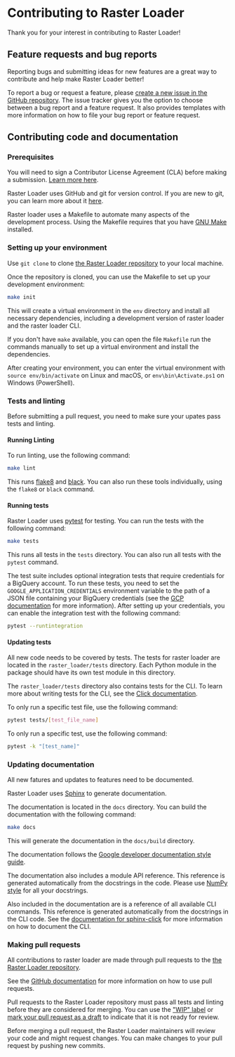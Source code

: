 # Contributing to Raster Loader

Thank you for your interest in contributing to Raster Loader!

## Feature requests and bug reports

Reporting bugs and submitting ideas for new features are a great way to contribute and
help make Raster Loader better!

To report a bug or request a feature, please
[create a new issue in the GitHub repository](https://github.com/CartoDB/raster-loader/issues/new/choose).
The issue tracker gives you the option to choose between a bug report and a feature
request. It also provides templates with more information on how to file your bug report
or feature request.

## Contributing code and documentation

### Prerequisites

You will need to sign a Contributor License Agreement (CLA) before making a submission.
[Learn more here](https://carto.com/contributions/).

Raster Loader uses GitHub and git for version control. If you are new to git, you can
learn more about it [here](https://git-scm.com/book/en/v2/Getting-Started-About-Version-Control).

Raster loader uses a Makefile to automate many aspects of the development process. Using
the Makefile requires that you have [GNU Make](https://www.gnu.org/software/make/)
installed.

### Setting up your environment

Use `git clone` to clone [the Raster Loader repository](https://github.com/CartoDB/raster-loader)
to your local machine.

Once the repository is cloned, you can use the Makefile to set up your development
environment:

```bash
make init
```

This will create a virtual environment in the `env` directory and install all
necessary dependencies, including a development version of raster loader and the
raster loader CLI.

If you don't have `make` available, you can open the file `Makefile` run the commands
manually to set up a virtual environment and install the dependencies.

After creating your environment, you can enter the virtual environment with
``source env/bin/activate`` on Linux and macOS, or ``env\bin\Activate.ps1`` on Windows (PowerShell).

### Tests and linting

Before submitting a pull request, you need to make sure your upates pass tests and
linting.

#### Running Linting

To run linting, use the following command:

```bash
make lint
```

This runs [flake8](https://flake8.pycqa.org/en/latest/) and
[black](https://black.readthedocs.io/en/stable/). You can also run these tools
individually, using the ``flake8`` or ``black`` command.

#### Running tests

Raster Loader uses [pytest](https://docs.pytest.org/en/stable/) for testing. You can
run the tests with the following command:

```bash
make tests
```

This runs all tests in the `tests` directory. You can also run all tests with the
``pytest`` command.

The test suite includes optional integration tests that require credentials for a
BigQuery account. To run these tests, you need to set the `GOOGLE_APPLICATION_CREDENTIALS`
environment variable to the path of a JSON file containing your BigQuery credentials
(see the [GCP documentation](https://cloud.google.com/docs/authentication/provide-credentials-adc#local-key)
for more information). After setting up your credentials, you can enable the integration
test with the following command:

```bash
pytest --runtintegration
```

#### Updating tests

All new code needs to be covered by tests. The tests for raster loader are located in
the `raster_loader/tests` directory. Each Python module in the package should have its
own test module in this directory.

The `raster_loader/tests` directory also contains tests for the CLI. To learn more about
writing tests for the CLI, see the
[Click documentation](https://click.palletsprojects.com/en/8.1.x/testing/).

To only run a specific test file, use the following command:

```bash
pytest tests/[test_file_name]
```

To only run a specific test, use the following command:

```bash
pytest -k "[test_name]"
```

### Updating documentation

All new fatures and updates to features need to be documented.

Raster Loader uses [Sphinx](https://www.sphinx-doc.org/en/master/) to generate
documentation.

The documentation is located in the `docs` directory. You can build the documentation
with the following command:

```bash
make docs
```

This will generate the documentation in the `docs/build` directory.

The documentation follows the
[Google developer documentation style guide](https://developers.google.com/style).

The documentation also includes a module API reference. This reference is generated
automatically from the docstrings in the code. Please use
[NumPy style](https://numpydoc.readthedocs.io/en/latest/format.html) for all your
docstrings.

Also included in the documentation are is a reference of all available CLI commands.
This reference is generated automatically from the docstrings in the CLI code. See
the [documentation for sphinx-click](https://sphinx-click.readthedocs.io/en/latest/)
for more information on how to document the CLI.

### Making pull requests

All contributions to raster loader are made through pull requests to the
[the Raster Loader repository](https://github.com/CartoDB/raster-loader).

See the [GitHub documentation](https://docs.github.com/en/pull-requests/collaborating-with-pull-requests)
for more information on how to use pull requests.

Pull requests to the Raster Loader repository must pass all tests and linting before
they are considered for merging. You can use the ["WIP" label](https://github.com/CartoDB/raster-loader/labels/WIP)
or [mark your pull request as a draft](https://docs.github.com/en/pull-requests/collaborating-with-pull-requests/proposing-changes-to-your-work-with-pull-requests/about-pull-requests#draft-pull-requests)
to indicate that it is not ready for review.

Before merging a pull request, the Raster Loader maintainers will review your code and
might request changes. You can make changes to your pull request by pushing new commits.
